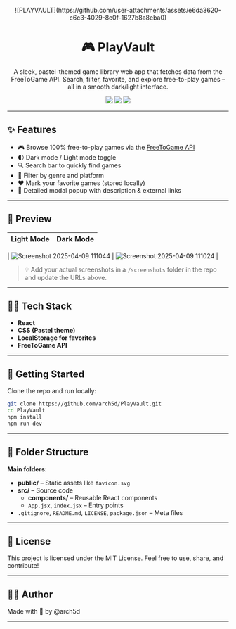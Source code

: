 <!-- Banner -->
<p align="center">
![PLAYVAULT](https://github.com/user-attachments/assets/e6da3620-c6c3-4029-8c0f-1627b8a8eba0)

</p>

<h1 align="center">🎮 PlayVault</h1>
<p align="center">
  A sleek, pastel-themed game library web app that fetches data from the FreeToGame API. Search, filter, favorite, and explore free-to-play games – all in a smooth dark/light interface.
</p>

<p align="center">
  <img src="https://img.shields.io/github/license/arch5d/PlayVault" />
  <img src="https://img.shields.io/github/deployments/arch5d/PlayVault/github-pages" />
  <img src="https://img.shields.io/github/languages/top/arch5d/PlayVault" />
</p>

---

## ✨ Features

- 🎮 Browse 100% free-to-play games via the [FreeToGame API](https://www.freetogame.com/api-doc)
- 🌓 Dark mode / Light mode toggle
- 🔍 Search bar to quickly find games
- 🎯 Filter by genre and platform
- ❤️ Mark your favorite games (stored locally)
- 💬 Detailed modal popup with description & external links

---

## 📸 Preview

| Light Mode | Dark Mode |
|------------|-----------|

| ![Screenshot 2025-04-09 111044](https://github.com/user-attachments/assets/e20b12f3-9bfb-4830-8d88-fd256bde8c8f)  | ![Screenshot 2025-04-09 111024](https://github.com/user-attachments/assets/bbe55626-0523-4272-af8b-32fda1a77dfa) |

> 💡 Add your actual screenshots in a `/screenshots` folder in the repo and update the URLs above.

---

## 🧑‍💻 Tech Stack

- **React**
- **CSS (Pastel theme)**
- **LocalStorage for favorites**
- **FreeToGame API**

---

## 🚀 Getting Started

Clone the repo and run locally:

```bash
git clone https://github.com/arch5d/PlayVault.git
cd PlayVault
npm install
npm run dev
```

---

## 📁 Folder Structure

**Main folders:**

- **public/** – Static assets like `favicon.svg`
- **src/** – Source code  
  - **components/** – Reusable React components  
  - `App.jsx`, `index.jsx` – Entry points  
- `.gitignore`, `README.md`, `LICENSE`, `package.json` – Meta files

---

## 📄 License
This project is licensed under the MIT License.
Feel free to use, share, and contribute!

---

## 🙋‍♀️ Author
Made with 💜 by @arch5d

---
